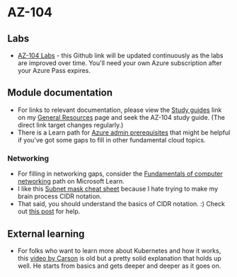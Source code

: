 # AZ-104
## Labs
- [AZ-104 Labs](https://microsoftlearning.github.io/AZ-104-MicrosoftAzureAdministrator/) - this Github link will be updated continuously as the labs are improved over time. You'll need your own Azure subscription after your Azure Pass expires.

## Module documentation
- For links to relevant documentation, please view the [Study guides](https://aka.ms/ESIStudyGuides) link on my  [General Resources](https://github.com/ginnielizz/ESILearnerResources/blob/main/GeneralResources.md) page and seek the AZ-104 study guide. (The direct link target changes regularly.)
-  There is a Learn path for [Azure admin prerequisites](https://docs.microsoft.com/en-us/learn/paths/azure-administrator-prerequisites/) that might be helpful if you've got some gaps to fill in other fundamental cloud topics.

### Networking
- For filling in networking gaps, consider the [Fundamentals of computer networking](https://docs.microsoft.com/en-us/learn/modules/network-fundamentals/) path on Microsoft Learn.
- I like this [Subnet mask cheat sheet](https://cnes.com/subnets.html) because I hate trying to make my brain process CIDR notation.
- That said, you should understand the basics of CIDR notation. :) Check out [this post](https://techcommunity.microsoft.com/t5/itops-talk-blog/configuring-azure-virtual-network-subnets-with-cidr-notation/ba-p/2047809) for help.

## External learning
- For folks who want to learn more about Kubernetes and how it works, this [video by Carson](https://vimeo.com/245778144/4d1d597c5e) is old but a pretty solid explanation that holds up well. He starts from basics and gets deeper and deeper as it goes on.

